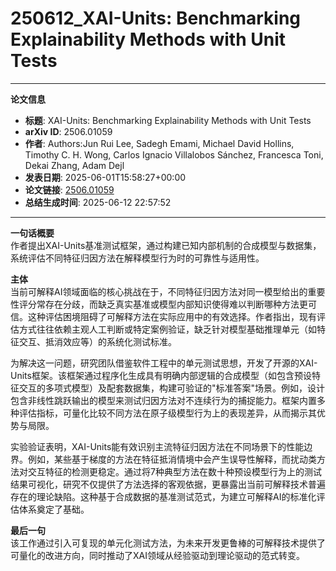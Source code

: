# 250612_XAI-Units: Benchmarking Explainability Methods with Unit Tests

---
**论文信息**

- **标题**: XAI-Units: Benchmarking Explainability Methods with Unit Tests
- **arXiv ID**: 2506.01059
- **作者**: Authors:Jun Rui Lee, Sadegh Emami, Michael David Hollins, Timothy C. H. Wong, Carlos Ignacio Villalobos Sánchez, Francesca Toni, Dekai Zhang, Adam Dejl
- **发表日期**: 2025-06-01T15:58:27+00:00
- **论文链接**: [2506.01059](https://arxiv.org/abs/2506.01059)
- **总结生成时间**: 2025-06-12 22:57:52

---

**一句话概要**  
作者提出XAI-Units基准测试框架，通过构建已知内部机制的合成模型与数据集，系统评估不同特征归因方法在解释模型行为时的可靠性与适用性。

**主体**  
当前可解释AI领域面临的核心挑战在于，不同特征归因方法对同一模型给出的重要性评分常存在分歧，而缺乏真实基准或模型内部知识使得难以判断哪种方法更可信。这种评估困境阻碍了可解释方法在实际应用中的有效选择。作者指出，现有评估方式往往依赖主观人工判断或特定案例验证，缺乏针对模型基础推理单元（如特征交互、抵消效应等）的系统化测试标准。

为解决这一问题，研究团队借鉴软件工程中的单元测试思想，开发了开源的XAI-Units框架。该框架通过程序化生成具有明确内部逻辑的合成模型（如包含预设特征交互的多项式模型）及配套数据集，构建可验证的"标准答案"场景。例如，设计包含非线性跳跃输出的模型来测试归因方法对不连续行为的捕捉能力。框架内置多种评估指标，可量化比较不同方法在原子级模型行为上的表现差异，从而揭示其优势与局限。

实验验证表明，XAI-Units能有效识别主流特征归因方法在不同场景下的性能边界。例如，某些基于梯度的方法在特征抵消情境中会产生误导性解释，而扰动类方法对交互特征的检测更稳定。通过将7种典型方法在数十种预设模型行为上的测试结果可视化，研究不仅提供了方法选择的客观依据，更暴露出当前可解释技术普遍存在的理论缺陷。这种基于合成数据的基准测试范式，为建立可解释AI的标准化评估体系奠定了基础。

**最后一句**  
该工作通过引入可复现的单元化测试方法，为未来开发更鲁棒的可解释技术提供了可量化的改进方向，同时推动了XAI领域从经验驱动到理论驱动的范式转变。